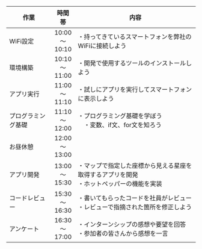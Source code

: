 | 作業 | 時間帯 | 内容 |
| ---- | :----: | ---- |
| WiFi設定 | 10:00<br>〜<br> 10:10 | ・持ってきているスマートフォンを弊社のWiFiに接続しよう |
| 環境構築 | 10:10<br>〜<br>11:00 | ・開発で使用するツールのインストールしよう |
| アプリ実行 | 11:00<br>〜<br>11:10 | ・試しにアプリを実行してスマートフォンに表示しよう |
| プログラミング基礎 | 11:10<br>〜<br> 12:00 | ・プログラミング基礎を学ぼう<br>　・変数、if文、for文を知ろう |
| お昼休憩 | 12:00<br>〜<br>13:00 | |
| アプリ開発 | 13:00<br>〜<br>15:30 | ・マップで指定した座標から見える星座を取得するアプリを開発<br>・ホットペッパーの機能を実装|
| コードレビュー | 15:30<br>〜<br>16:30 | ・書いてもらったコードを社員がレビュー<br> ・レビューで指摘された箇所を修正しよう |
| アンケート | 16:30<br>〜<br>17:00 | ・インターンシップの感想や要望を回答<br>・参加者の皆さんから感想を一言 |
